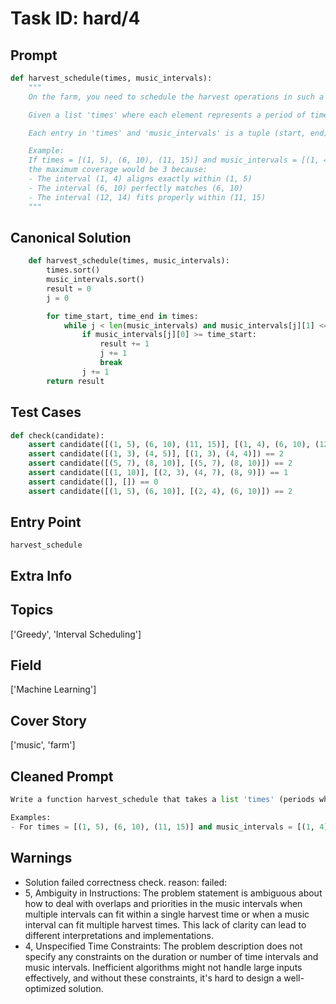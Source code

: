 # Task ID: hard/4

## Prompt

```python
def harvest_schedule(times, music_intervals):
    """
    On the farm, you need to schedule the harvest operations in such a way to optimize the periods when background music is played. Music intervals are periods when music is played in a continuous loop on the farm and it is believed to enhance the efficiency of the harvesting robots.

    Given a list 'times' where each element represents a period of time when the farm needs to be harvested, and a list 'music_intervals' which represents the times when music will be played, write a function to find the maximum coverage of harvest times by the music intervals. A music interval can be applied to exactly one harvest time and must start no earlier than the harvest start, and complete no later than the harvest end.

    Each entry in 'times' and 'music_intervals' is a tuple (start, end) representing start and end times.

    Example:
    If times = [(1, 5), (6, 10), (11, 15)] and music_intervals = [(1, 4), (6, 10), (12, 14)], 
    the maximum coverage would be 3 because:
    - The interval (1, 4) aligns exactly within (1, 5)
    - The interval (6, 10) perfectly matches (6, 10)
    - The interval (12, 14) fits properly within (11, 15)
    """

```

## Canonical Solution

```python
    def harvest_schedule(times, music_intervals):
        times.sort()
        music_intervals.sort()
        result = 0
        j = 0

        for time_start, time_end in times:
            while j < len(music_intervals) and music_intervals[j][1] <= time_end:
                if music_intervals[j][0] >= time_start:
                    result += 1
                    j += 1
                    break
                j += 1
        return result
```

## Test Cases

```python
def check(candidate):
    assert candidate([(1, 5), (6, 10), (11, 15)], [(1, 4), (6, 10), (12, 14)]) == 3
    assert candidate([(1, 3), (4, 5)], [(1, 3), (4, 4)]) == 2
    assert candidate([(5, 7), (8, 10)], [(5, 7), (8, 10)]) == 2
    assert candidate([(1, 10)], [(2, 3), (4, 7), (8, 9)]) == 1
    assert candidate([], []) == 0
    assert candidate([(1, 5), (6, 10)], [(2, 4), (6, 10)]) == 2
```

## Entry Point

`harvest_schedule`

## Extra Info

## Topics

['Greedy', 'Interval Scheduling']

## Field

['Machine Learning']

## Cover Story

['music', 'farm']

## Cleaned Prompt

```python
Write a function harvest_schedule that takes a list 'times' (periods when farm needs harvesting) and 'music_intervals' (times music is played). Each music interval can be applied to exactly one harvest time and must start no earlier than the harvest start and end no later than the harvest end. The function should maximize the number of harvest periods covered by music intervals and return this count.

Examples:
- For times = [(1, 5), (6, 10), (11, 15)] and music_intervals = [(1, 4), (6, 10), (12, 14)], the function should return 3.
```

## Warnings

- Solution failed correctness check. reason: failed: 
- 5, Ambiguity in Instructions: The problem statement is ambiguous about how to deal with overlaps and priorities in the music intervals when multiple intervals can fit within a single harvest time or when a music interval can fit multiple harvest times. This lack of clarity can lead to different interpretations and implementations.
- 4, Unspecified Time Constraints: The problem description does not specify any constraints on the duration or number of time intervals and music intervals. Inefficient algorithms might not handle large inputs effectively, and without these constraints, it's hard to design a well-optimized solution.

